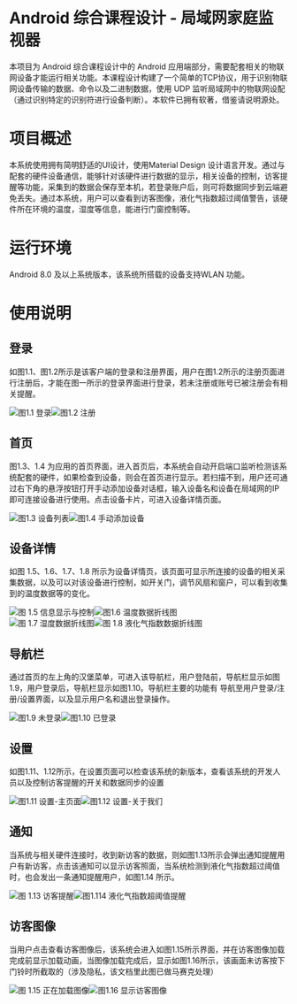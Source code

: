 # Android 综合课程设计 - 局域网家庭监视器

本项目为 Android 综合课程设计中的 Android 应用端部分，需要配套相关的物联网设备才能运行相关功能。本课程设计构建了一个简单的TCP协议，用于识别物联网设备传输的数据、命令以及二进制数据，使用 UDP 监听局域网中的物联网设配（通过识别特定的识别符进行设备判断）。本软件已拥有软著，借鉴请说明源处。

# 项目概述

本系统使用拥有简明舒适的UI设计，使用Material Design 设计语言开发。通过与配套的硬件设备通信，能够针对该硬件进行数据的显示，相关设备的控制，访客提醒等功能，采集到的数据会保存至本机，若登录账户后，则可将数据同步到云端避免丢失。通过本系统，用户可以查看到访客图像，液化气指数超过阈值警告，该硬件所在环境的温度，湿度等信息，能进行门窗控制等。

# 运行环境

Android 8.0 及以上系统版本，该系统所搭载的设备支持WLAN 功能。

# 使用说明

## 登录

 如图1.1、图1.2所示是该客户端的登录和注册界面，用户在图1.2所示的注册页面进行注册后，才能在图一所示的登录界面进行登录，若未注册或账号已被注册会有相关提醒。

![图1.1 登录](screenshots/导航栏-登录.jpg)![图1.2 注册](screenshots/导航栏-注册.jpg)

## 首页
  
图1.3、1.4 为应用的首页界面，进入首页后，本系统会自动开启端口监听检测该系统配套的硬件，如果检查到设备，则会在首页进行显示。若扫描不到，用户还可通过右下角的悬浮按钮打开手动添加设备对话框，输入设备名和设备在局域网的IP 即可连接设备进行使用。点击设备卡片，可进入设备详情页面。

![图1.3 设备列表](screenshots/首页-设备列表.jpg)![图1.4 手动添加设备](screenshots/首页-手动添加设备.jpg)

## 设备详情

如图 1.5、1.6、1.7、1.8 所示为设备详情页，该页面可显示所连接的设备的相关采集数据，以及可以对该设备进行控制，如开关门，调节风扇和窗户，可以看到收集到的温度数据等的变化。

![图 1.5 信息显示与控制](screenshots/设备详情-信息显示与控制.jpg)![图1.6 温度数据折线图](screenshots/设备详情-温度统计.jpg)  
![图 1.7 湿度数据折线图](screenshots/设备详情-湿度统计.jpg)![图 1.8 液化气指数数据折线图](screenshots/设备详情-液化气指数统计.jpg)

## 导航栏
         
通过首页的左上角的汉堡菜单，可进入该导航栏，用户登陆前，导航栏显示如图1.9，用户登录后，导航栏显示如图1.10。导航栏主要的功能有 导航至用户登录/注册/设置界面，以及显示用户名和退出登录操作。

![图1.9 未登录](screenshots/导航栏-未登录.jpg)![图1.10 已登录](screenshots/导航栏-已登录.jpg)

## 设置
     
如图1.11、1.12所示，在设置页面可以检查该系统的新版本，查看该系统的开发人员以及控制访客提醒的开关和数据同步的设置

![图1.11 设置-主页面](screenshots/设置-主界面.jpg)![图1.12 设置-关于我们](screenshots/设置-关于我们.jpg)

## 通知

当系统与相关硬件连接时，收到新访客的数据，则如图1.13所示会弹出通知提醒用户有新访客，点击该通知可以显示访客照面，当系统检测到液化气指数超过阈值时，也会发出一条通知提醒用户，如图1.14 所示。
  
![图 1.13 访客提醒](screenshots/通知-新访客提醒.jpg)![图1.114 液化气指数超阈值提醒](screenshots/通知-液化气指数超阈值警告.jpg)

## 访客图像

当用户点击查看访客图像后，该系统会进入如图1.15所示界面，并在访客图像加载完成前显示加载动画，当图像加载完成后，显示如图1.16所示，该画面未访客按下门铃时所截取的（涉及隐私，该文档里此图已做马赛克处理）
    
![图 1.15 正在加载图像](screenshots/访客图像-加载中.jpg)![图1.16 显示访客图像](screenshots/访客图像-加载完成.jpg)

